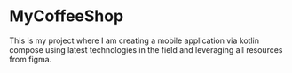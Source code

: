 # MyCoffeeShop
This is my project where I am creating a mobile application via kotlin compose using latest technologies in the field and leveraging all resources from figma.
